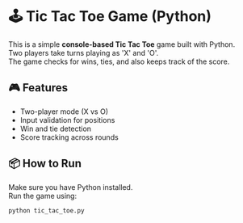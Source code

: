 # 🕹️ Tic Tac Toe Game (Python)

This is a simple **console-based Tic Tac Toe** game built with Python.  
Two players take turns playing as 'X' and 'O'.  
The game checks for wins, ties, and also keeps track of the score.

## 🎮 Features
- Two-player mode (X vs O)
- Input validation for positions
- Win and tie detection
- Score tracking across rounds

## 📦 How to Run
Make sure you have Python installed.  
Run the game using:

```bash
python tic_tac_toe.py
